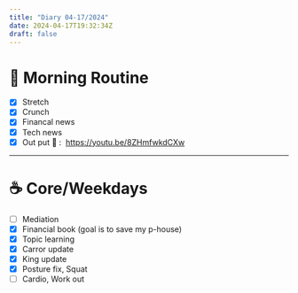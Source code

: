 ```yaml
---
title: "Diary 04-17/2024"  
date: 2024-04-17T19:32:34Z
draft: false
---
```


# 🍳 Morning Routine

- [x]  Stretch
- [x]  Crunch
- [x]  Financal news
- [x]  Tech news
- [x]  Out put 🎥 :  https://youtu.be/8ZHmfwkdCXw

---

# ☕ Core/Weekdays

- [ ]  Mediation
- [x]  Financial book  (goal is to save my p-house)
- [x]  Topic learning
- [x]  Carror update
- [x]  King update
- [x]  Posture fix, Squat
- [ ]  Cardio, Work out